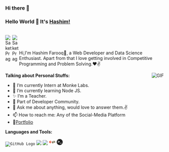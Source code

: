 ### Hi there 👋
### Hello World 👋 It's [Hashim!](https://lucifersaab.github.io/portfolio2.0/)

<br/>

<a href="https://www.linkedin.com/in/ahmad-hashim-farooq-9a955120a/">
<img align="left" alt="Saket Prag" width="22px" src="https://cdn.jsdelivr.net/npm/simple-icons@v3/icons/linkedin.svg" />
</a>
<a href="https://www.instagram.com/hashimf77/">
<img align="left" alt="Saket Prag" width="22px" src="https://cdn.jsdelivr.net/npm/simple-icons@v3/icons/instagram.svg" />
</a>

<br />

<br />

Hi,I'm Hashim Farooq🙌, a Web Developer and Data Science Enthusiast. Apart from that I love getting involved in Competitive Programming and Problem Solving.❤✌


<img align="right" alt="GIF" src="https://media.giphy.com/media/USV0ym3bVWQJJmNu3N/giphy.gif" />


**Talking about Personal Stuffs:**

- 🔭 I’m currently Intern at Monke Labs.
- 🌱 I’m currently learning Node JS.
- ✨ I’m a Teacher.
- 👯 Part of Developer Community.
- 💬 Ask me about anything, would love to answer them.✌
- 📫 How to reach me: Any of the Social-Media Platform 
- 📝[Portfolio](https://lucifersaab.github.io/portfolio2.0/)



**Languages and Tools:**


<code><img height="20" src="https://github.com/lucifersaab/lucifersaab/master/images/icons8-react-30" alt="GitHub Logo"></code>
<code><img height="20" src="https://raw.githubusercontent.com/github/explore/80688e429a7d4ef2fca1e82350fe8e3517d3494d/topics/react/react"></code>
<code><img height="20" src="https://raw.githubusercontent.com/github/explore/80688e429a7d4ef2fca1e82350fe8e3517d3494d/topics/typescript/typescript"></code>
<code><img height="20" src="https://raw.githubusercontent.com/github/explore/80688e429a7d4ef2fca1e82350fe8e3517d3494d/topics/git/git.png"></code>
<code><img height="20" src="https://raw.githubusercontent.com/github/explore/80688e429a7d4ef2fca1e82350fe8e3517d3494d/topics/terminal/terminal.png"></code>
